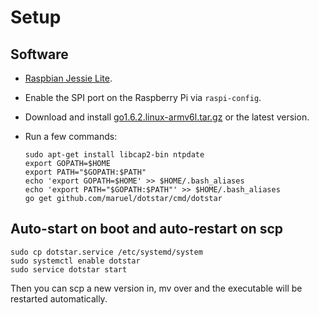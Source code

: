 # Setup

## Software

- [Raspbian Jessie Lite](https://www.raspberrypi.org/downloads/raspbian/).
- Enable the SPI port on the Raspberry Pi via `raspi-config`.
- Download and install [go1.6.2.linux-armv6l.tar.gz](https://golang.org/dl/) or
  the latest version.
- Run a few commands:

      sudo apt-get install libcap2-bin ntpdate
      export GOPATH=$HOME
      export PATH="$GOPATH:$PATH"
      echo 'export GOPATH=$HOME' >> $HOME/.bash_aliases
      echo 'export PATH="$GOPATH:$PATH"' >> $HOME/.bash_aliases
      go get github.com/maruel/dotstar/cmd/dotstar


## Auto-start on boot and auto-restart on scp

    sudo cp dotstar.service /etc/systemd/system
    sudo systemctl enable dotstar
    sudo service dotstar start

Then you can scp a new version in, mv over and the executable will be restarted
automatically.
